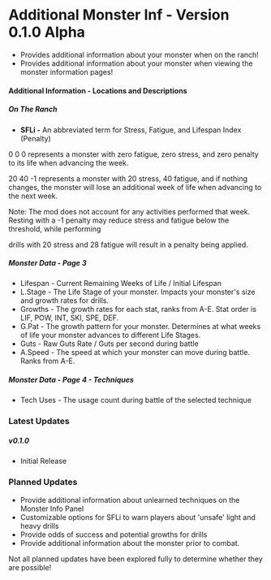 ﻿# Additional Monster Inf - Version 0.1.0 Alpha

* Provides additional information about your monster when on the ranch!
* Provides additional information about your monster when viewing the monster information pages!



#### Additional Information - Locations and Descriptions

##### On The Ranch

* **SFLi -** An abbreviated term for Stress, Fatigue, and Lifespan Index (Penalty)



0 0 0 represents a monster with zero fatigue, zero stress, and zero penalty to its life when advancing the week.

20 40 -1 represents a monster with 20 stress, 40 fatigue, and if nothing changes, the monster will lose an additional week of life when advancing to the next week.



Note: The mod does not account for any activities performed that week. Resting with a -1 penalty may reduce stress and fatigue below the threshold, while performing

drills with 20 stress and 28 fatigue will result in a penalty being applied.



##### Monster Data - Page 3

* Lifespan - Current Remaining Weeks of Life / Initial Lifespan
* L.Stage - The Life Stage of your monster. Impacts your monster's size and growth rates for drills.
* Growths - The growth rates for each stat, ranks from A-E. Stat order is LIF, POW, INT, SKI, SPE, DEF.
* G.Pat - The growth pattern for your monster. Determines at what weeks of life your monster advances to different Life Stages.
* Guts - Raw Guts Rate / Guts per second during battle
* A.Speed - The speed at which your monster can move during battle. Ranks from A-E.



##### Monster Data - Page 4 - Techniques

* Tech Uses - The usage count during battle of the selected technique



### Latest Updates

##### v0.1.0

* Initial Release



### Planned Updates

* Provide additional information about unlearned techniques on the Monster Info Panel
* Customizable options for SFLi to warn players about 'unsafe' light and heavy drills
* Provide odds of success and potential growths for drills
* Provide additional information about the monster prior to combat.



Not all planned updates have been explored fully to determine whether they are possible!

